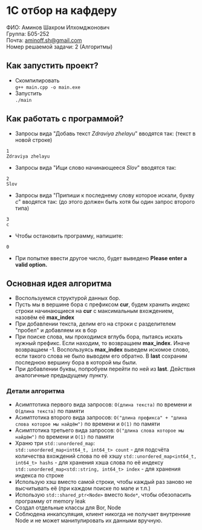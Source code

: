 # 1С отбор на кафдеру

ФИО: Аминов Шахром Илхомджонович </br>
Группа: Б05-252 </br>
Почта: [aminoff.sh@gmail.com](mailto:aminoff.sh@gmail.com) </br>
Номер решаемой задачи: 2 (Алгоритмы)

## Как запустить проект?
* Скомпилировать </br>
  `g++ main.cpp -o main.exe`
* Запустить </br>
  `./main`
## Как работать с программой?
* Запросы вида "Добавь текст _Zdraviya zhelayu_" вводятся так: (текст в новой строке)
```
1
Zdraviya zhelayu
```
* Запросы вида "Ищи слово начинающееся _Slov_" вводятся так:
```
2
Slov
```
* Запросы вида "Припиши к последнему слову которое искали, букву _c_" вводятся так: (до этого должен быть хотя бы один запрос второго типа)
```
3
c
```
* Чтобы остановить программу, напишите: 
```
0
```
* При попытке ввести другое число, будет выведено **Please enter a valid option.**
## Основная идея алгоритма
* Воспользуемся структурой данных бор.
* Пусть мы в вершине бора с префиксом **cur**, будем хранить индекс строки начинающиеся на **cur** с максимальным вхождением, назовём её **max_index**
* При добавлении текста, делим его на строки с разделителем "пробел" и добавляем их в бор
* При поиске слова, мы проходимся вглубь бора, пытаясь искать нужный префикс. 
Если находим, то возвращаем **max_index**. Иначе возвращаем -1. 
Воспользуясь **max_index** выведем искомое слово, если такого слова не было выводем его обратно. В **last** сохраним последнюю вершину бора в которой мы были.
* При добавлении буквы, попробуем перейти по ней из **last**. Действия аналогичные предыдущему пункту.
### Детали алгоритма
* Асимптотика первого вида запросов: `O(длина текста)` по времени и `O(длина текста)` по памяти
* Асимптотика второго вида запросов: `O("длина префикса" + "длина слова которое мы найдём")` по времени и `O(1)` по памяти
* Асимптотика третьего вида запросов: `O("длина слова которое мы найдём")` по времени и `O(1)` по памяти
* Храню три `std::unordered_map`: </br>
`std::unordered_map<int64_t, int64_t> count` - для подсчёта количества вхождений слова по её хэшу
`std::unordered_map<int64_t, int64_t> hashs` - для хранения хэша слова по её индексу
`std::unordered_map<std::string, int64_t> index` - для хранения индекса по строке
* Использую хэш вместо самой строки, чтобы каждый раз заново не высчитывать её (при каждом поиске по мапе и т.п.)
* Использую `std::shared_ptr<Node>` вместо `Node*`, чтобы обезопасить программу от memory leak
* Создал отдельные классы для Bor, Node
* Соблюдена инкапсуляция, клиент никогда не получает внутренние Node и не может манипулировать их данными вручную.
